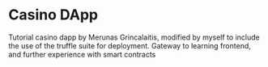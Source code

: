 # Casino DApp
Tutorial casino dapp by Merunas Grincalaitis, modified by myself to include the use of the truffle suite 
for deployment. 
Gateway to learning frontend, and further experience with smart contracts
